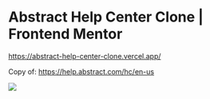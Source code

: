# Abstract Help Center Clone | Frontend Mentor

https://abstract-help-center-clone.vercel.app/

Copy of: https://help.abstract.com/hc/en-us

<img src="https://i.ibb.co/pvMRFD4K/Screenshot-2025-10-02-at-16-01-25.png">

